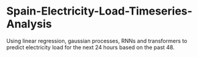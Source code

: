 # Spain-Electricity-Load-Timeseries-Analysis
Using linear regression, gaussian processes, RNNs and transformers to predict electricity load for the next 24 hours based on the past 48.
